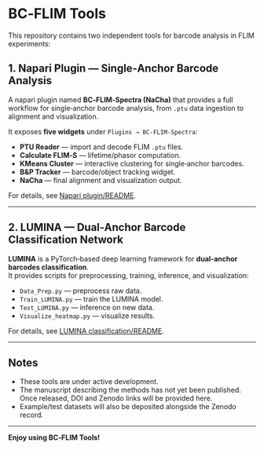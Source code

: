 # BC‑FLIM Tools

This repository contains two independent tools for barcode analysis in FLIM experiments:

## 1. Napari Plugin — Single‑Anchor Barcode Analysis

A napari plugin named **BC‑FLIM‑Spectra (NaCha)** that provides a full workflow for single‑anchor barcode analysis, from `.ptu` data ingestion to alignment and visualization.

It exposes **five widgets** under `Plugins → BC‑FLIM‑Spectra`:

- **PTU Reader** — import and decode FLIM `.ptu` files.  
- **Calculate FLIM‑S** — lifetime/phasor computation.  
- **KMeans Cluster** — interactive clustering for single‑anchor barcodes.  
- **B&P Tracker** — barcode/object tracking widget.  
- **NaCha** — final alignment and visualization output.

For details, see [Napari plugin/README](Napari%20plugin/README.md).

---

## 2. LUMINA — Dual‑Anchor Barcode Classification Network

**LUMINA** is a PyTorch‑based deep learning framework for **dual‑anchor barcodes classification**.  
It provides scripts for preprocessing, training, inference, and visualization:

- `Data_Prep.py` — preprocess raw data.  
- `Train_LUMINA.py` — train the LUMINA model.  
- `Test_LUMINA.py` — inference on new data.  
- `Visualize_heatmap.py` — visualize results.

For details, see [LUMINA classification/README](LUMINA%20classification/README.md).

---

## Notes

- These tools are under active development.  
- The manuscript describing the methods has not yet been published. Once released, DOI and Zenodo links will be provided here.  
- Example/test datasets will also be deposited alongside the Zenodo record.

---

**Enjoy using BC‑FLIM Tools!**
